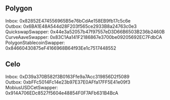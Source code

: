 ## Polygon

Inbox: 0x82852E474556965B5e76bCdAe158EB9fb17c5c6e  
Outbox: 0x6BA1E48A544d28F203f565ce2933B8a24763c0e3  
QuickswapSwapper: 0x44e3a52057b47f97557eD3D66B6503B236b2460B  
CurveAaveSwapper: 0x83C1Aa141F2186867e3700be09205692EC7FdbCA  
PolygonStablecoinSwapper: 0x84660430875eF4166968B64f93Ee1c7517448552  
  
## Celo

Inbox: 0xD39a370B582f3B0163Ffe9a7Acc319856D2f5089  
Outbox: 0xbFFc5014Fc14e23b97E37E0AFfa17FF5E41e09f3  
MobiusUSDCetSwapper: 0x914A706EDc8527f5604e48854F0F7AFb631B4BcA  